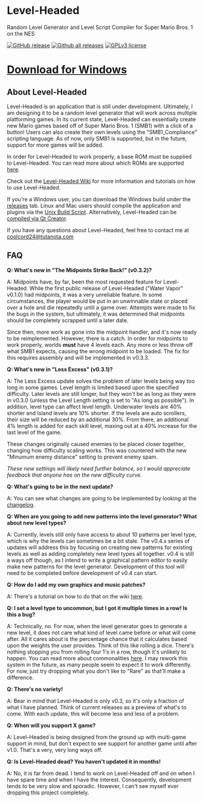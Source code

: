 Level-Headed
============

Random Level Generator and Level Script Compiler for Super Mario Bros. 1 on the NES

[![GitHub release](https://img.shields.io/github/release/Coolcord/Level-Headed.svg)](https://GitHub.com/Coolcord/Level-Headed/releases)
[![Github all releases](https://img.shields.io/github/downloads/Coolcord/Level-Headed/total.svg)](https://GitHub.com/Coolcord/Level-Headed/releases)
[![GPLv3 license](https://img.shields.io/badge/License-GPLv3-blue.svg)](http://perso.crans.org/besson/LICENSE.html)

# [Download for Windows](https://github.com/Coolcord/Level-Headed/releases/download/v0.3.2/Level-Headed.v0.3.2.Setup.exe)

## About Level-Headed

 Level-Headed is an application that is still under development. Ultimately, I am
 designing it to be a random level generator that will work across multiple platforming
 games. In its current state, Level-Headed can essentially create new Mario games based
 off of Super Mario Bros. 1 (SMB1) with a click of a button! Users can also create their
 own levels using the "SMB1_Compliance" scripting language. As of now, only SMB1 is
 supported, but in the future, support for more games will be added.
 
 In order for Level-Headed to work properly, a base ROM must be supplied to Level-Headed. You can read more about which ROMs are supported [here](https://github.com/Coolcord/Level-Headed/wiki/Supported-ROMs).
 
 Check out the [Level-Headed Wiki](https://github.com/Coolcord/Level-Headed/wiki) for more information and tutorials on how to use Level-Headed.
 
 If you're a Windows user, you can download the Windows build under the [releases](https://github.com/Coolcord/Level-Headed/releases) tab. Linux and Mac users should compile the application and plugins via the [Unix Build Script](https://github.com/Coolcord/Level-Headed/wiki/Compiling-Level%E2%80%90Headed-via-the-Unix-Build-Script). Alternatively, Level-Headed can be [compiled via Qt Creator](https://github.com/Coolcord/Level-Headed/wiki/Compiling-Level%E2%80%90Headed-via-Qt-Creator).
 
 If you have any questions about Level-Headed, feel free to contact me at coolcord24@tutanota.com

 ## FAQ

**Q: What's new in "The Midpoints Strike Back!" (v0.3.2)?**
 
 A: Midpoints have, by far, been the most requested feature for Level-Headed. While the first public release of Level-Headed ("Water Vapor" v0.1.0) had midpoints, it was a very unreliable feature. In some circumstances, the player would be put in an unwinnable state or placed over a hole and die repeatedly until a game over. Attempts were made to fix the bugs in the system, but ultimately, it was determined that midpoints should be completely scrapped until a later date.

 Since then, more work as gone into the midpoint handler, and it's now ready to be reimplemented. However, there is a catch. In order for midpoints to work properly, worlds **must** have 4 levels each. Any more or less throw off what SMB1 expects, causing the wrong midpoint to be loaded. The fix for this requires assembly and will be implemented in v0.3.3.
 
 **Q: What's new in "Less Excess" (v0.3.1)?**
 
 A: The Less Excess update solves the problem of later levels being way too long in some games. Level length is limited based upon the specified difficulty. Later levels are still longer, but they won't be as long as they were in v0.3.0 (unless the Level Length setting is set to "As long as possible"). In addition, level type can affect level length. Underwater levels are 40% shorter and Island levels are 10% shorter. If the levels are auto scrollers, their size will be reduced by an additional 30%. From there, an additional 4% length is added for each skill level, maxing out at a 40% increase for the last level of the game.
 
 These changes originally caused enemies to be placed closer together, changing how difficulty scaling works. This was countered with the new "Minumum enemy distance" setting to prevent enemy spam.
 
 _These new settings will likely need further balance, so I would appreciate feedback that anyone has on the new difficulty curve._
 
 **Q: What's going to be in the next update?**
 
 A: You can see what changes are going to be implemented by looking at the [changelog](https://raw.githubusercontent.com/Coolcord/Level-Headed/master/Doc/Changelog.txt).

 **Q: When are you going to add new patterns into the level generator? What about new level types?**
 
 A: Currently, levels still only have access to about 10 patterns per level type, which is why the levels can sometimes be a bit stale. The v0.4.x series of updates will address this by focusing on creating new patterns for existing levels as well as adding completely new level types all together. v0.4 is still a ways off though, as I intend to write a graphical pattern editor to easily make new patterns for the level generator. Development of this tool will need to be completed before development of v0.4 can start.
 
 **Q: How do I add my own graphics and music patches?**
 
 A: There's a tutorial on how to do that on the wiki [here](https://github.com/Coolcord/Level-Headed/wiki/How-to-Add-Your-Own-Graphics-and-Music-Into-Level%E2%80%90Headed).
 
 **Q: I set a level type to uncommon, but I got it multiple times in a row! Is this a bug?**
 
 A: Technically, no. For now, when the level generator goes to generate a new level, it does not care what kind of level came before or what will come after. All it cares about is the percentage chance that it calculates based upon the weights the user provides. Think of this like rolling a dice. There's nothing stopping you from rolling four 1's in a row, though it's unlikely to happen. You can read more about commonalities [here](https://github.com/Coolcord/Level-Headed/wiki/How-Level%E2%80%90Headed-Works#commonalities). I may rework this system in the future, as many people seem to expect it to work differently. For now, just try dropping what you don't like to "Rare" as that'll make a difference.
 
 **Q: There's no variety!**
 
 A: Bear in mind that Level-Headed is only v0.3, so it's only a fraction of what I have planned. Think of current releases as a preview of what's to come. With each update, this will become less and less of a problem.
 
 **Q: When will you support X game?**
 
 A: Level-Headed is being designed from the ground up with multi-game support in mind, but don't expect to see support for another game until after v1.0. That's a very, very long ways off.
 
 **Q: Is Level-Headed dead? You haven't updated it in months!**
 
 A: No, it is far from dead. I tend to work on Level-Headed off and on when I have spare time and when
 I have the interest. Consequently, development tends to be very slow and sporadic. However, I can't see
 myself ever dropping this project completely.
 
